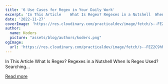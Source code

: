 ```yaml
---
title: '6 Use Cases for Regex in Your Daily Work'
excerpt: 'In This Article    What Is Regex? Regexes in a Nutshell  When Is Regex Used?   Searching...'
date: '2022-11-27'
coverImage: 'https://res.cloudinary.com/practicaldev/image/fetch/s--FEZ2C9hh--/c_imagga_scale,f_auto,fl_progressive,h_420,q_auto,w_1000/https://dev-to-uploads.s3.amazonaws.com/uploads/articles/e7kpi8ni3ze3amcipyae.png'
author:
  name: Koders
  picture: "assets/blog/authors/koders.png"
ogImage:
  url: 'https://res.cloudinary.com/practicaldev/image/fetch/s--FEZ2C9hh--/c_imagga_scale,f_auto,fl_progressive,h_420,q_auto,w_1000/https://dev-to-uploads.s3.amazonaws.com/uploads/articles/e7kpi8ni3ze3amcipyae.png'
---
```


In This Article    What Is Regex? Regexes in a Nutshell  When Is Regex Used?   Searching...

[Read more](https://dev.to/perssondennis/6-use-cases-for-regex-in-your-daily-work-508b)
